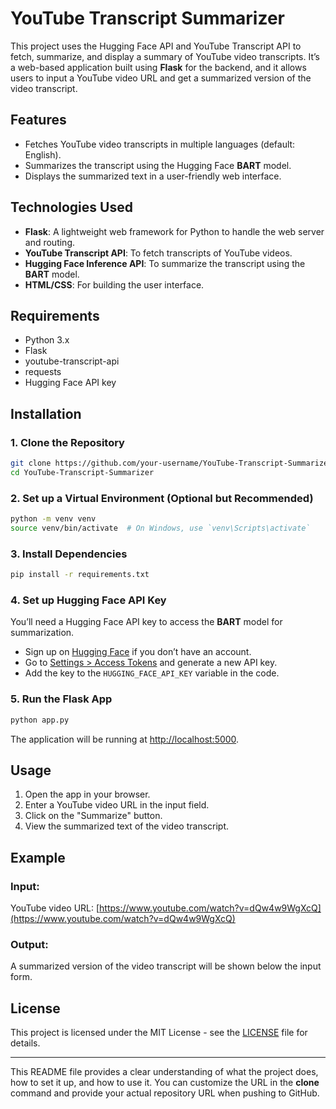 # YouTube Transcript Summarizer

This project uses the Hugging Face API and YouTube Transcript API to fetch, summarize, and display a summary of YouTube video transcripts. It’s a web-based application built using **Flask** for the backend, and it allows users to input a YouTube video URL and get a summarized version of the video transcript.

## Features
- Fetches YouTube video transcripts in multiple languages (default: English).
- Summarizes the transcript using the Hugging Face **BART** model.
- Displays the summarized text in a user-friendly web interface.

## Technologies Used
- **Flask**: A lightweight web framework for Python to handle the web server and routing.
- **YouTube Transcript API**: To fetch transcripts of YouTube videos.
- **Hugging Face Inference API**: To summarize the transcript using the **BART** model.
- **HTML/CSS**: For building the user interface.

## Requirements
- Python 3.x
- Flask
- youtube-transcript-api
- requests
- Hugging Face API key

## Installation

### 1. Clone the Repository
```bash
git clone https://github.com/your-username/YouTube-Transcript-Summarizer.git
cd YouTube-Transcript-Summarizer
```

### 2. Set up a Virtual Environment (Optional but Recommended)
```bash
python -m venv venv
source venv/bin/activate  # On Windows, use `venv\Scripts\activate`
```

### 3. Install Dependencies
```bash
pip install -r requirements.txt
```

### 4. Set up Hugging Face API Key
You’ll need a Hugging Face API key to access the **BART** model for summarization.

- Sign up on [Hugging Face](https://huggingface.co) if you don’t have an account.
- Go to [Settings > Access Tokens](https://huggingface.co/settings/tokens) and generate a new API key.
- Add the key to the `HUGGING_FACE_API_KEY` variable in the code.

### 5. Run the Flask App
```bash
python app.py
```
The application will be running at [http://localhost:5000](http://localhost:5000).

## Usage

1. Open the app in your browser.
2. Enter a YouTube video URL in the input field.
3. Click on the "Summarize" button.
4. View the summarized text of the video transcript.

## Example

### Input:
YouTube video URL: [https://www.youtube.com/watch?v=dQw4w9WgXcQ](https://www.youtube.com/watch?v=dQw4w9WgXcQ)

### Output:
A summarized version of the video transcript will be shown below the input form.

## License
This project is licensed under the MIT License - see the [LICENSE](LICENSE) file for details.

---

This README file provides a clear understanding of what the project does, how to set it up, and how to use it. You can customize the URL in the **clone** command and provide your actual repository URL when pushing to GitHub.
